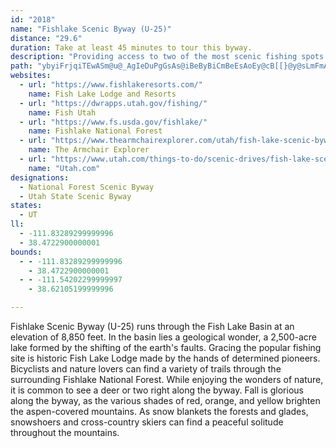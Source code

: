 ```yaml
---
id: "2018"
name: "Fishlake Scenic Byway (U-25)"
distance: "29.6"
duration: Take at least 45 minutes to tour this byway.
description: "Providing access to two of the most scenic fishing spots in Utah,  this highway will take you through beautiful mountain meadows with a variety of vegetation and wildlife in the Fishlake National Forest."
path: "ybyiFrjqiTEwASm@u@_AgIeDuPgGsAs@iBeByBiCmBeEsAoEy@cB[[}@y@sLmFmAq@yAkAwGmGkIwIaHaKoCyEwBuCo@o@_As@iAg@uHkCu@g@}BsE_EiJkByDiDsEuBsBuDmC_BgBaA_Bw@eBgM{e@yAiD_A{AmBqBoB{Aku@oi@qBeC{AgD{@cDaLak@i@uDCqChAkHRiCEuDi@oFMwCPgEpAwLX_FLsJSuFOgCUkBc@_By@aCmG_K}@yCWiDF_D^yFSiCe@wBoAgCiBeByAm@kE}@aBg@qEeCmBiBoBgCgBeDiIoRwBmE_CqDqEoE{LoFqEcFsDcI{JeYiAeCoBmC_B_BcDeByBg@qDK}E?iBW}CaA_BeAsBgBqDaFkBaFmAyDeAyBcAyAo@q@_MuGwC{Bk@w@}DoIiAqByC{CoHkG_DcE_CyEyR_c@kB{CuA_BcCqBmC{AoCkAcCkBuBaCm@sAqCgJ{C{ImAmBsAsAmH_EcBkAiAmA{@uA]_Ao@qD}@cOuAoLOqDNiE~A{LNsB?sEUmCs@eEoAeDmBoC_EeDeLmHyBiAmEeBcDeAsGyAuCQ_CBsBTsDdA}BlAsB|A_AdAwBzC}FlLmBzAyAf@iB\\{A?mAQuAg@cC_B}EsE}AgAgGaDyAqAyByDgAgCu@gAgHyFs@eAWy@MsA@aALuAh@iCHkACmAUeAo@gByIaSiAeB_As@iCaAiAEyBJoQnBmEVgXd@oFD}BEmD_@cDeAcGyC_HyBuC{AqCmBmBqBeCuDeFuNoCaHi@yBiAaJe@eCwF}MyLiWq@yBs@gF?aCR}CtAaOIaD_@mBo@sAiAeAcF{AcB_AiQgLeAkAy@uAi@gBYwBEmBFkBPaArJc[pEkRd@mA|@wAxAwAr@OhF^bAOp@UpAs@bCmBhAwAtAyBh@yAhAoETyAXaKRyAZeAfAqAz@[|BEfEPd@Kl@_@Zm@RcAH{@G}@AuCNeAtCyHh@aAvB{B|D_CbAw@n@gAx@gCN_BEqB]cB_@kAgGsK[yA?eAHiAVkAb@s@h@e@r@YhAMt@J`J`ErDnBjIpIxBn@|@?t@U~@k@jM{LhAYfAJ~AdAdAXh@Bh@IvHeDpDkDt@[hASrA@rAf@pDvEp@f@bAPdD?rCE`AMt@_@b@q@Xy@JaA[mPT_Ch@sBx@uAbEyCbAkAnAoDr@kAdAeAzFkCxCaDnAaA|@_@~Fe@`BFh@Xd@p@j@vBBvER|@`@p@f@Xh@@j@KvFuE|AeB`IcO`JyL~AiDb@m@nA{@dCa@jBy@jAeBRs@TgAb@sEN_AbAmAn@Q~AQn@[fAaCz@iAr@a@r@Mx@?|E`Bx@AdBcApASt@LhA|@r@Zt@Dr@Ud@q@lCuIf@cAp@m@l@[hKsBvFkBtJ{F`IkGpAmAp@y@t@gBfEiN\\k@l@s@v@_@n@GzDHt@Gt@WrD{B`MeDdIg@vEaCpAQtFDrAW~@a@|@k@z@{@n@eAbBsGbA_Bl@_@nB_@hBKpA[v@q@dAgAlAaB|D_Jj@k@l@UhBc@n@i@rBeDvGmDbBsBh@kAn@aA|@k@bHyAjIy@xAw@~@u@bDmDr@_@x@]`JmB|B_@nCErCp@|Dd@t@In@YpAyA~@[fGx@h@?d@M^_@|ByFfEsHtAuH|@sC~@aBjBwBjEeCr@u@tCyE`EaC~Ai@`M}B`C]rBGtANjAh@fLrGnA`@jAL`C[dAk@h@m@v@sAn@mBbCsNVs@l@m@bAKbAZn@dAbAjHf@lB|@dB~@`AlAt@`JpAvJdAlElAhAJfAQ`Ao@h@eAXmAn@sFpG_NbAiAxC}AbAs@z@_Ar@aAhA}Cl@mCV_BPoBBkF}@}PCgCH_CfFaf@\\mCj@sC"
websites:
  - url: "https://www.fishlakeresorts.com/"
    name: Fish Lake Lodge and Resorts
  - url: "https://dwrapps.utah.gov/fishing/"
    name: Fish Utah
  - url: "https://www.fs.usda.gov/fishlake/"
    name: Fishlake National Forest
  - url: "https://www.thearmchairexplorer.com/utah/fish-lake-scenic-byway.php"
    name: The Armchair Explorer
  - url: "https://www.utah.com/things-to-do/scenic-drives/fish-lake-scenic-drive/"
    name: "Utah.com"
designations:
  - National Forest Scenic Byway
  - Utah State Scenic Byway
states:
  - UT
ll:
  - -111.83289299999996
  - 38.4722900000001
bounds:
  - - -111.83289299999996
    - 38.4722900000001
  - - -111.54202299999997
    - 38.62105199999996

---
```


Fishlake Scenic Byway (U-25) runs through the Fish Lake Basin at an elevation of 8,850 feet. In the basin lies a geological wonder, a 2,500-acre lake formed by the shifting of the earth's faults. Gracing the popular fishing site is historic Fish Lake Lodge made by the hands of determined pioneers. Bicyclists and nature lovers can find a variety of trails through the surrounding Fishlake National Forest. While enjoying the wonders of nature, it is common to see a deer or two right along the byway. Fall is glorious along the byway, as the various shades of red, orange, and yellow brighten the aspen-covered mountains. As snow blankets the forests and glades, snowshoers and cross-country skiers can find a peaceful solitude throughout the mountains.
